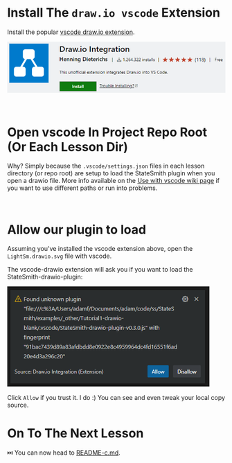 # Install The `draw.io vscode` Extension
Install the popular [vscode draw.io extension](https://marketplace.visualstudio.com/items?itemName=hediet.vscode-drawio).

![](docs/vscode-extension-stats.png)



<br>


# Open vscode In Project Repo Root (Or Each Lesson Dir)
Why? Simply because the `.vscode/settings.json` files in each lesson directory (or repo root) are setup to load the StateSmith plugin when you open a drawio file. More info available on the [Use with vscode wiki page](https://github.com/StateSmith/StateSmith-drawio-plugin/wiki/Use-with-vscode) if you want to use different paths or run into problems.




<br>


# Allow our plugin to load
Assuming you've installed the vscode extension above, open the `LightSm.drawio.svg` file with vscode.

The vscode-drawio extension will ask you if you want to load the StateSmith-drawio-plugin:

![](docs/allow-prompt.png)

Click `Allow` if you trust it. I do :) You can see and even tweak your local copy source.






# On To The Next Lesson
⏭️ You can now head to [README-c.md](./README-c.md).
